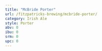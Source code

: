 ```yaml
---
title: "McBride Porter"
url: /fitzpatricks-brewing/mcbride-porter/
category: Irish Ale
style: Porter
abv: 0
ibu: 0
srm: 0
upc: 0
---
```


